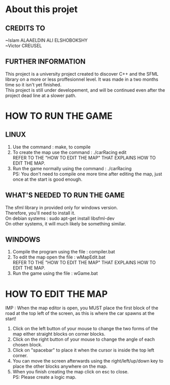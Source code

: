 # About this projet
## CREDITS TO
~Islam ALAAELDIN ALI ELSHOBOKSHY<br />
~Victor CREUSEL
## FURTHER INFORMATION
This project is a university project created to discover C++ and the SFML library on a more or less proffesionnel level. It was made in a two months time so it isn't yet finished.<br />
This project is still under developement, and will be continued even after the project dead line at a slower path.

# HOW TO RUN THE GAME 
## LINUX
1) Use the command : make, to compile<br />
2) To create the map use the command : ./carRacing edit<br />
REFER TO THE "HOW TO EDIT THE MAP" THAT EXPLAINS HOW TO EDIT THE MAP.<br />
3) Run the game normally using the command : ./carRacing<br />
PS: You don't need to compile one more time after editing the map, just once at the start is good enough.<br />
## WHAT'S NEEDED TO RUN THE GAME
The sfml library in provided only for windows version.<br/>
Therefore, you'll need to install it.<br/>
On debian systems : sudo apt-get install libsfml-dev<br/>
On other systems, it will much likely be something similar.

## WINDOWS 
1) Compile the program using the file : compiler.bat<br />
2) To edit the map open the file : wMapEdit.bat<br />
REFER TO THE "HOW TO EDIT THE MAP" THAT EXPLAINS HOW TO EDIT THE MAP.<br />
3) Run the game using the file : wGame.bat

# HOW TO EDIT THE MAP
IMP : When the map editor is open, you MUST place the first block of the road at the top left of the screen, as this is where the car spawns at the start!<br />
1) Click on the left button of your mouse to change the two forms of the map either straight blocks on corner blocks.<br />
2) Click on the right button of your mouse to change the angle of each chosen block.<br />
3) Click on "spacebar" to place it when the cursor is inside the top left corner.<br />
4) You can move the screen afterwards using the right/left/up/down key to place the other blocks anywhere on the map.<br />
5) When you finish creating the map click on esc to close.<br />
PS: Please create a logic map.

